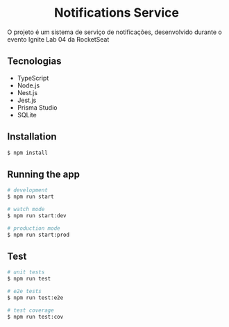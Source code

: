 
<div align="center">
  
  # Notifications Service
</div>

<p>
O projeto é um sistema de serviço de notificações, desenvolvido durante o evento Ignite Lab 04 da RocketSeat
</p>

## Tecnologias

- TypeScript
- Node.js
- Nest.js
- Jest.js
- Prisma Studio
- SQLite


## Installation

```bash
$ npm install
```

## Running the app

```bash
# development
$ npm run start

# watch mode
$ npm run start:dev

# production mode
$ npm run start:prod
```

## Test

```bash
# unit tests
$ npm run test

# e2e tests
$ npm run test:e2e

# test coverage
$ npm run test:cov
```


